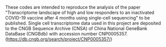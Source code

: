 These codes are intended to reproduce the analysis of the paper "Transcriptome landscape of high and low responders to an inactivated COVID-19 vaccine after 4 months using single-cell sequencing" to be published.
Single cell transcriptome data used in this project are deposited to the CNGB Sequence Archive (CNSA) of China National GeneBank DataBase (CNGBdb) with accession number CNP0005357. (https://db.cngb.org/search/project/CNP0005357/)
